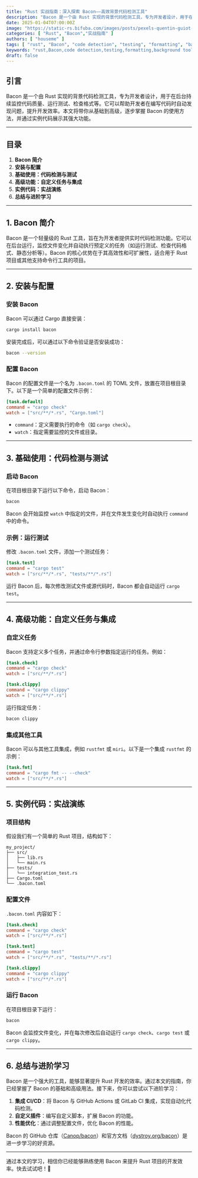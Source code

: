 ```yaml
---
title: "Rust 实战指南：深入探索 Bacon——高效背景代码检测工具"
description: "Bacon 是一个由 Rust 实现的背景代码检测工具，专为开发者设计，用于在后台持续监控代码质量、运行测试、检查格式等。它可以帮助开发者在编写代码时自动发现问题，提升开发效率。本文将带你从基础到高级，逐步掌握 Bacon 的使用方法，并通过实例代码展示其强大功能。"
date: 2025-01-04T07:00:00Z
image: "https://static-rs.bifuba.com/images/posts/pexels-quentin-guiot-1392035088-30026004-1920.jpg"
categories: [ "Rust", "Bacon","实战指南" ]
authors: [ "houseme" ]
tags: [ "rust", "Bacon", "code detection", "testing", "formatting", "background tool","实战指南","代码检测","测试","格式化","背景工具" ]
keywords: "rust,Bacon,code detection,testing,formatting,background tool,实战指南,代码检测,测试,格式化,背景工具"
draft: false
---
```


## 引言

Bacon 是一个由 Rust 实现的背景代码检测工具，专为开发者设计，用于在后台持续监控代码质量、运行测试、检查格式等。它可以帮助开发者在编写代码时自动发现问题，提升开发效率。本文将带你从基础到高级，逐步掌握 Bacon 的使用方法，并通过实例代码展示其强大功能。

---

## 目录

1. **Bacon 简介**
2. **安装与配置**
3. **基础使用：代码检测与测试**
4. **高级功能：自定义任务与集成**
5. **实例代码：实战演练**
6. **总结与进阶学习**

---

## 1. Bacon 简介

Bacon 是一个轻量级的 Rust 工具，旨在为开发者提供实时代码检测功能。它可以在后台运行，监控文件变化并自动执行预定义的任务（如运行测试、检查代码格式、静态分析等）。Bacon 的核心优势在于其高效性和可扩展性，适合用于 Rust 项目或其他支持命令行工具的项目。

---

## 2. 安装与配置

### 安装 Bacon

Bacon 可以通过 Cargo 直接安装：

```bash
cargo install bacon
```

安装完成后，可以通过以下命令验证是否安装成功：

```bash
bacon --version
```

### 配置 Bacon

Bacon 的配置文件是一个名为 `.bacon.toml` 的 TOML 文件，放置在项目根目录下。以下是一个简单的配置文件示例：

```toml
[task.default]
command = "cargo check"
watch = ["src/**/*.rs", "Cargo.toml"]
```

- `command`：定义需要执行的命令（如 `cargo check`）。
- `watch`：指定需要监控的文件或目录。

---

## 3. 基础使用：代码检测与测试

### 启动 Bacon

在项目根目录下运行以下命令，启动 Bacon：

```bash
bacon
```

Bacon 会开始监控 `watch` 中指定的文件，并在文件发生变化时自动执行 `command` 中的命令。

### 示例：运行测试

修改 `.bacon.toml` 文件，添加一个测试任务：

```toml
[task.test]
command = "cargo test"
watch = ["src/**/*.rs", "tests/**/*.rs"]
```

运行 Bacon 后，每次修改测试文件或源代码时，Bacon 都会自动运行 `cargo test`。

---

## 4. 高级功能：自定义任务与集成

### 自定义任务

Bacon 支持定义多个任务，并通过命令行参数指定运行的任务。例如：

```toml
[task.check]
command = "cargo check"
watch = ["src/**/*.rs"]

[task.clippy]
command = "cargo clippy"
watch = ["src/**/*.rs"]
```

运行指定任务：

```bash
bacon clippy
```

### 集成其他工具

Bacon 可以与其他工具集成，例如 `rustfmt` 或 `miri`。以下是一个集成 `rustfmt` 的示例：

```toml
[task.fmt]
command = "cargo fmt -- --check"
watch = ["src/**/*.rs"]
```

---

## 5. 实例代码：实战演练

### 项目结构

假设我们有一个简单的 Rust 项目，结构如下：

```
my_project/
├── src/
│   ├── lib.rs
│   └── main.rs
├── tests/
│   └── integration_test.rs
├── Cargo.toml
└── .bacon.toml
```

### 配置文件

`.bacon.toml` 内容如下：

```toml
[task.check]
command = "cargo check"
watch = ["src/**/*.rs"]

[task.test]
command = "cargo test"
watch = ["src/**/*.rs", "tests/**/*.rs"]

[task.clippy]
command = "cargo clippy"
watch = ["src/**/*.rs"]
```

### 运行 Bacon

在项目根目录下运行：

```bash
bacon
```

Bacon 会监控文件变化，并在每次修改后自动运行 `cargo check`、`cargo test` 或 `cargo clippy`。

---

## 6. 总结与进阶学习

Bacon 是一个强大的工具，能够显著提升 Rust 开发的效率。通过本文的指南，你已经掌握了 Bacon 的基础和高级用法。接下来，你可以尝试以下进阶学习：

1. **集成 CI/CD**：将 Bacon 与 GitHub Actions 或 GitLab CI 集成，实现自动化代码检测。
2. **自定义插件**：编写自定义脚本，扩展 Bacon 的功能。
3. **性能优化**：通过调整配置文件，优化 Bacon 的性能。

Bacon 的 GitHub 仓库（[Canop/bacon](https://github.com/Canop/bacon "Canop/bacon")）和官方文档（[dystroy.org/bacon](https://dystroy.org/bacon/ "dystroy.org/bacon")）是进一步学习的好资源。

---

通过本文的学习，相信你已经能够熟练使用 Bacon 来提升 Rust 项目的开发效率。快去试试吧！🚀
